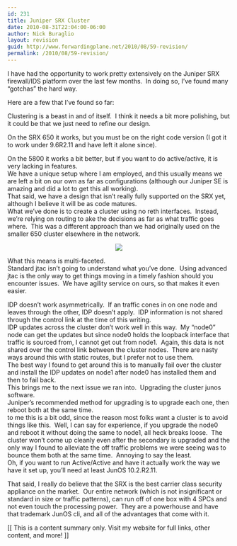 ```yaml
---
id: 231
title: Juniper SRX Cluster
date: 2010-08-31T22:04:00-06:00
author: Nick Buraglio
layout: revision
guid: http://www.forwardingplane.net/2010/08/59-revision/
permalink: /2010/08/59-revision/
---
```

I have had the opportunity to work pretty extensively on the Juniper SRX firewall/IDS platform over the last few months.  In doing so, I&#8217;ve found many &#8220;gotchas&#8221; the hard way. 

Here are a few that I&#8217;ve found so far:

Clustering is a beast in and of itself.  I think it needs a bit more polishing, but it could be that we just need to refine our design.

On the SRX 650 it works, but you must be on the right code version (I got it to work under 9.6R2.11 and have left it alone since).

On the 5800 it works a bit better, but if you want to do active/active, it is very lacking in features.  
We have a unique setup where I am employed, and this usually means we are left a bit on our own as far as configurations (although our Juniper SE is amazing and did a lot to get this all working).  
That said, we have a design that isn&#8217;t really fully supported on the SRX yet, although I believe it will be as code matures.  
What we&#8217;ve done is to create a cluster using no reth interfaces.  Instead, we&#8217;re relying on routing to ake the decisions as far as what traffic goes where.  This was a different approach than we had originally used on the smaller 650 cluster elsewhere in the network. 

<div style="clear: both; text-align: center;">
  <a href="http://1.bp.blogspot.com/_t5EEUl7btNU/TH18bIBhtkI/AAAAAAAACn4/wgLW1b-H7Zs/s1600/simplesrx.png" style="margin-left: 1em; margin-right: 1em;"><img border="0" src="http://1.bp.blogspot.com/_t5EEUl7btNU/TH18bIBhtkI/AAAAAAAACn4/wgLW1b-H7Zs/s320/simplesrx.png" /></a>
</div>

What this means is multi-faceted.  
Standard jtac isn&#8217;t going to understand what you&#8217;ve done.  Using advanced jtac is the only way to get things moving in a timely fashion should you encounter issues.  We have agility service on ours, so that makes it even easier. 

IDP doesn&#8217;t work asymmetrically.  If an traffic cones in on one node and leaves through the other, IDP doesn&#8217;t apply.  IDP information is not shared through the control link at the time of this writing.  
IDP updates across the cluster don&#8217;t work well in this way.  My &#8220;node0&#8221; node can get the updates but since node0 holds the loopback interface that traffic is sourced from, I cannot get out from node1.  Again, this data is not shared over the control link between the cluster nodes.  There are nasty ways around this with static routes, but I prefer not to use them.    
The best way I found to get around this is to manually fail over the cluster and install the IDP updates on node1 after node0 has installed them and then to fail back.  
This brings me to the next issue we ran into.  Upgrading the cluster junos software.  
Juniper&#8217;s recommended method for upgrading is to upgrade each one, then reboot both at the same time.  
to me this is a bit odd, since the reason most folks want a cluster is to avoid things like this.  Well, I can say for experience, if you upgrade the node0 and reboot it without doing the same to node1, all heck breaks loose.  The cluster won&#8217;t come up cleanly even after the secondary is upgraded and the only way I found to alleviate the off traffic problems we were seeing was to bounce them both at the same time.  Annoying to say the least.  
Oh, if you want to run Active/Active and have it actually work the way we have it set up, you&#8217;ll need at least JunOS 10.2.R2.11. 

That said, I really do believe that the SRX is the best carrier class security appliance on the market.  Our entire network (which is not insignificant or standard in size or traffic patterns), can run off of one box with 4 SPCs and not even touch the processing power.  They are a powerhouse and have that trademark JunOS cli, and all of the advantages that come with it.

<div>
  [[ This is a content summary only. Visit my website for full links, other content, and more! ]]
</div>